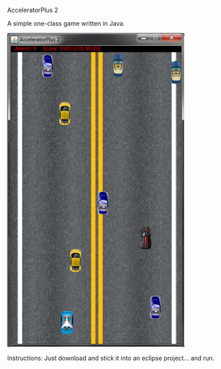 AcceleratorPlus 2

A simple one-class game written in Java.

![screen shot](screenshot_accelP2.PNG?raw=true "AcceleratorPlus 2")

Instructions:
Just download and stick it into an eclipse project... and run.
